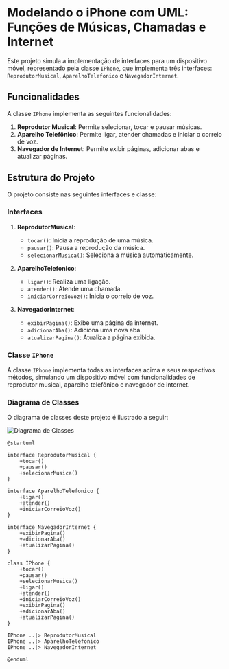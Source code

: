 # Modelando o iPhone com UML: Funções de Músicas, Chamadas e Internet

Este projeto simula a implementação de interfaces para um dispositivo móvel, representado pela classe `IPhone`, que implementa três interfaces: `ReprodutorMusical`, `AparelhoTelefonico` e `NavegadorInternet`.

## Funcionalidades

A classe `IPhone` implementa as seguintes funcionalidades:
1. **Reprodutor Musical**: Permite selecionar, tocar e pausar músicas.
2. **Aparelho Telefônico**: Permite ligar, atender chamadas e iniciar o correio de voz.
3. **Navegador de Internet**: Permite exibir páginas, adicionar abas e atualizar páginas.

## Estrutura do Projeto

O projeto consiste nas seguintes interfaces e classe:

### Interfaces

1. **ReprodutorMusical**:
    - `tocar()`: Inicia a reprodução de uma música.
    - `pausar()`: Pausa a reprodução da música.
    - `selecionarMusica()`: Seleciona a música automaticamente.

2. **AparelhoTelefonico**:
    - `ligar()`: Realiza uma ligação.
    - `atender()`: Atende uma chamada.
    - `iniciarCorreioVoz()`: Inicia o correio de voz.

3. **NavegadorInternet**:
    - `exibirPagina()`: Exibe uma página da internet.
    - `adicionarAba()`: Adiciona uma nova aba.
    - `atualizarPagina()`: Atualiza a página exibida.

### Classe `IPhone`

A classe `IPhone` implementa todas as interfaces acima e seus respectivos métodos, simulando um dispositivo móvel com funcionalidades de reprodutor musical, aparelho telefônico e navegador de internet.

### Diagrama de Classes

O diagrama de classes deste projeto é ilustrado a seguir:

![Diagrama de Classes](https://uml.planttext.com/plantuml/png/hL9D2u904BqB_WUFHT1F2ALJXo8Yke_hQ0FRZipkHbZzzzJ453j5UtlpthxvZAq3SVwYmo0Co3YK71H61oo5C-zOjjwI0XtTmo2gtyAn0fdDErI2jmDeKQCYDj1zQuZds3afGL2V-LXBSpQakBVML0oymA79y8EfrXB8caMG-CJL5_CTNB60Z6NJX0owtXjlb9BieI03dnGPlQjDqa7GUT1KmK3SPb4Qh8qs-pCR_7qQlpRwfoQwyfVBnsgwup4zNTIOdyowyO_hLjfZUW40)

```plantuml
@startuml

interface ReprodutorMusical {
    +tocar()
    +pausar()
    +selecionarMusica()
}

interface AparelhoTelefonico {
    +ligar()
    +atender()
    +iniciarCorreioVoz()
}

interface NavegadorInternet {
    +exibirPagina()
    +adicionarAba()
    +atualizarPagina()
}

class IPhone {
    +tocar()
    +pausar()
    +selecionarMusica()
    +ligar()
    +atender()
    +iniciarCorreioVoz()
    +exibirPagina()
    +adicionarAba()
    +atualizarPagina()
}

IPhone ..|> ReprodutorMusical
IPhone ..|> AparelhoTelefonico
IPhone ..|> NavegadorInternet

@enduml

